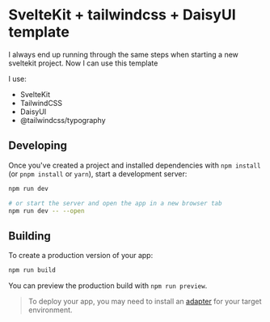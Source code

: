 # SvelteKit + tailwindcss + DaisyUI template

I always end up running through the same steps when starting a new sveltekit project. Now I can use this template

I use:

* SvelteKit
* TailwindCSS
* DaisyUI
* @tailwindcss/typography

## Developing

Once you've created a project and installed dependencies with `npm install` (or `pnpm install` or `yarn`), start a development server:

```bash
npm run dev

# or start the server and open the app in a new browser tab
npm run dev -- --open
```

## Building

To create a production version of your app:

```bash
npm run build
```

You can preview the production build with `npm run preview`.

> To deploy your app, you may need to install an [adapter](https://kit.svelte.dev/docs/adapters) for your target environment.
